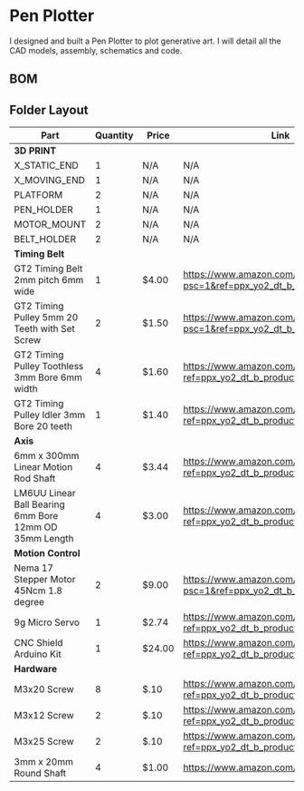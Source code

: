 # Pen Plotter
I designed and built a Pen Plotter to plot generative art. I will detail all the CAD models, assembly, schematics and code.


## BOM
## Folder Layout
Part | Quantity | Price | Link
----- | ------- | ------- | ------
**3D PRINT**| | |
X_STATIC_END | 1 | N/A | N/A
X_MOVING_END | 1 | N/A | N/A
PLATFORM | 2 | N/A | N/A
PEN_HOLDER | 1 | N/A | N/A
MOTOR_MOUNT | 2 | N/A | N/A
BELT_HOLDER | 2 | N/A | N/A
**Timing Belt**| | |
GT2 Timing Belt 2mm pitch 6mm wide | 1 | $4.00 | https://www.amazon.com/dp/B0776KXY8G?psc=1&ref=ppx_yo2_dt_b_product_details
GT2 Timing Pulley 5mm 20 Teeth with Set Screw | 2 | $1.50 | https://www.amazon.com/dp/B0776KXY8G?psc=1&ref=ppx_yo2_dt_b_product_details
GT2 Timing Pulley Toothless 3mm Bore 6mm width | 4 | $1.60 | https://www.amazon.com/dp/B01H3FNZ4M?ref=ppx_yo2_dt_b_product_details&th=1
GT2 Timing Pulley Idler 3mm Bore 20 teeth| 1 | $1.40 | https://www.amazon.com/dp/B01H3DSGAC?ref=ppx_yo2_dt_b_product_details&th=1
**Axis** | | |
6mm x 300mm Linear Motion Rod Shaft | 4 | $3.44 | https://www.amazon.com/dp/B08HYF2WPX?ref=ppx_yo2_dt_b_product_details&th=1
LM6UU Linear Ball Bearing 6mm Bore 12mm OD 35mm Length | 4 | $3.00 | https://www.amazon.com/dp/B08NYJ72Z2?ref=ppx_yo2_dt_b_product_details&th=1
**Motion Control**| | |
Nema 17 Stepper Motor 45Ncm 1.8 degree | 2 | $9.00 | https://www.amazon.com/dp/B074T9ZZFJ?psc=1&ref=ppx_yo2_dt_b_product_details
9g Micro Servo | 1 | $2.74 | https://www.amazon.com/dp/B07MLR1498?ref=ppx_yo2_dt_b_product_details&th=1
CNC Shield Arduino Kit | 1 | $24.00 | https://www.amazon.com/dp/B06XHKSVTG?ref=ppx_yo2_dt_b_product_details&th=1
**Hardware**| | |
M3x20 Screw | 8 | $.10 | https://www.amazon.com/dp/B01NBOCXHE?ref=ppx_yo2_dt_b_product_details&th=1
M3x12 Screw | 2 | $.10 | https://www.amazon.com/dp/B01NBOCXHE?ref=ppx_yo2_dt_b_product_details&th=1
M3x25 Screw | 2 | $.10 | https://www.amazon.com/dp/B01NBOCXHE?ref=ppx_yo2_dt_b_product_details&th=1
3mm x 20mm Round Shaft | 4 | $1.00 | https://www.amazon.com/dp/B07JNP45G9?





